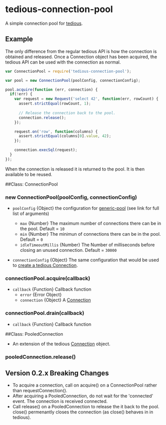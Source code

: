 # tedious-connection-pool
A simple connection pool for [tedious](http://github.com/pekim/tedious).

## Example
The only difference from the regular tedious API is how the connection is obtained and released. Once a Connection object has been acquired, the tedious API can be used with the connection as normal.

```javascript
var ConnectionPool = require('tedious-connection-pool');

var pool = new ConnectionPool(poolConfig, connectionConfig);

pool.acquire(function (err, connection) {
  if(!err) {
    var request = new Request('select 42', function(err, rowCount) {
      assert.strictEqual(rowCount, 1);
    
      // Release the connection back to the pool.
      connection.release();
    });

    request.on('row', function(columns) {
      assert.strictEqual(columns[0].value, 42);
    });

    connection.execSql(request);
  }
});
```

When the connection is released it is returned to the pool.
It is then available to be reused.

##Class: ConnectionPool

### new ConnectionPool(poolConfig, connectionConfig)

* `poolConfig` {Object} the configuration for [generic-pool](https://github.com/coopernurse/node-pool) (see link for full list of arguments)
  * `max` {Number} The maximum number of connections there can be in the pool. Default = `10`
  * `min` {Number} The minimun of connections there can be in the pool. Default = `0`
  * `idleTimeoutMillis` {Number} The Number of milliseconds before closing an unused connection. Default = `30000`
  
* `connectionConfig` {Object} The same configuration that would be used to [create a
  tedious Connection](http://pekim.github.com/tedious/api-connection.html#function_newConnection).

### connectionPool.acquire(callback)

* `callback` {Function} Callback function
  * `error` {Error Object}
  * `connection` {Object} A [Connection](http://pekim.github.com/tedious/api-connection.html)

### connectionPool.drain(callback)

* `callback` {Function} Callback function

##Class: PooledConnection
* An extension of the tedious [Connection](http://pekim.github.com/tedious/api-connection.html) object.

### pooledConnection.release()

## Version 0.2.x Breaking Changes
* To acquire a connection, call on acquire() on a ConnectionPool rather than requestConnection().
* After acquiring a PooledConnection, do not wait for the 'connected' event. The connection is received connected.
* Call release() on a PooledConnection to release the it back to the pool. close() permenantly closes the connection (as close() behaves in in tedious).